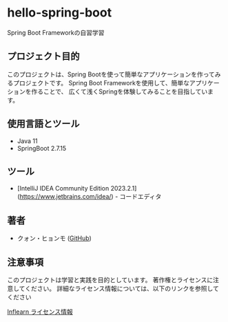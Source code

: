 # hello-spring-boot

Spring Boot Frameworkの自習学習

## プロジェクト目的

このプロジェクトは、Spring Bootを使って簡単なアプリケーションを作ってみるプロジェクトです。
Spring Boot Frameworkを使用して、簡単なアプリケーションを作ることで、
広くて浅くSpringを体験してみることを目指しています。

## 使用言語とツール

- Java 11
- SpringBoot 2.7.15

## ツール

- [IntelliJ IDEA Community Edition 2023.2.1] (https://www.jetbrains.com/idea/) - コードエディタ

## 著者

- クォン・ヒョンモ ([GitHub](https://github.com/HyonHyonKOR))

## 注意事項

このプロジェクトは学習と実践を目的としています。
著作権とライセンスに注意してください。
詳細なライセンス情報については、以下のリンクを参照してください

[Inflearn ライセンス情報](https://www.inflearn.com/course/%EC%8A%A4%ED%94%84%EB%A7%81-%EC%9E%85%EB%AC%B8-%EC%8A%A4%ED%94%84%EB%A7%81%EB%B6%80%ED%8A%B8/dashboard)

